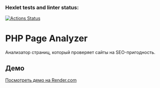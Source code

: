 ### Hexlet tests and linter status:
[![Actions Status](https://github.com/MiranaM/php-project-9/actions/workflows/hexlet-check.yml/badge.svg)](https://github.com/MiranaM/php-project-9/actions)

# PHP Page Analyzer

Анализатор страниц, который проверяет сайты на SEO-пригодность.

## Демо

[Посмотреть демо на Render.com](https://php-project-9-86jt.onrender.com)